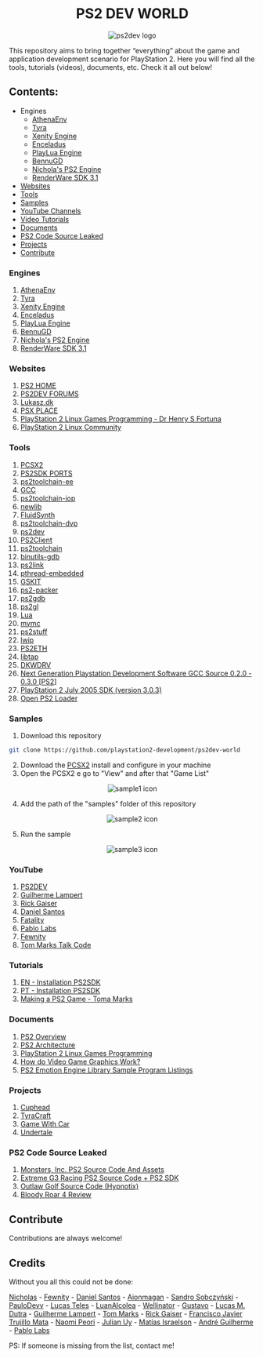 <h1 align="center">PS2 DEV WORLD</h1>

<div align="center">
  <img src="assets/images/ps2dev.png" alt="ps2dev logo">
</div>

This repository aims to bring together “everything” about the game and application development scenario for PlayStation 2. Here you will find all the tools, tutorials (videos), documents, etc. Check it all out below!

## Contents:

- Engines
    - [AthenaEnv](#engines)
    - [Tyra](#engines)
    - [Xenity Engine](#engines)
    - [Enceladus](#engines)
    - [PlayLua Engine](#engines)
    - [BennuGD](#engines)
    - [Nichola's PS2 Engine](#engines)
    - [RenderWare SDK 3.1](#engines)
- [Websites](#websites)
- [Tools](#tools)
- [Samples](#samples)
- [YouTube Channels](#youtube)
- [Video Tutorials](#tutorials)
- [Documents](#documents)
- [PS2 Code Source Leaked](#ps2-code-source-leaked)
- [Projects](#projects)
- [Contribute](#contribute)

### Engines

1. [AthenaEnv](https://github.com/DanielSant0s/AthenaEnv)
2. [Tyra](https://github.com/h4570/tyra)
3. [Xenity Engine](https://github.com/Fewnity)
4. [Enceladus](https://github.com/DanielSant0s/Enceladus)
5. [PlayLua Engine](https://github.com/cejtok/playluaengine)
6. [BennuGD](https://www.bennugd.org)
7. [Nichola's PS2 Engine](https://github.com/nicholas477/PS2-Engine)
9. [RenderWare SDK 3.1](https://archive.org/details/rw310-ps2)

### Websites

1. [PS2 HOME](https://www.ps2-home.com)
2. [PS2DEV FORUMS](https://forums.ps2dev.org)
3. [Lukasz.dk](http://www.ps2dev.com)
4. [PSX PLACE](https://www.psx-place.com)
5. [PlayStation 2 Linux Games Programming - Dr Henry S Fortuna](https://ps2-edu.tensioncore.com/index.html)
6. [PlayStation 2 Linux Community](https://ps2linux.no-ip.info/playstation2-linux.com/index.html)

### Tools

1.  [PCSX2](https://pcsx2.net)
2.  [PS2SDK PORTS](https://github.com/ps2dev/ps2sdk-ports)
3.  [ps2toolchain-ee](https://github.com/ps2dev/ps2toolchain-ee)
4.  [GCC](https://github.com/ps2dev/gcc)
5.  [ps2toolchain-iop](https://github.com/ps2dev/ps2toolchain-iop)
6.  [newlib](https://github.com/ps2dev/fluidsynth)
7.  [FluidSynth](https://github.com/ps2dev/ps2sdk)
8.  [ps2toolchain-dvp](https://github.com/ps2dev/ps2toolchain-dvp)
9.  [ps2dev](https://github.com/ps2dev/ps2dev)
10. [PS2Client](https://github.com/ps2dev/ps2client)
11. [ps2toolchain](https://github.com/ps2dev/ps2toolchain)
12. [binutils-gdb](https://github.com/ps2dev/binutils-gdb)
13. [ps2link](https://github.com/ps2dev/ps2link)
14. [pthread-embedded](https://github.com/ps2dev/pthread-embedded)
15. [GSKIT](https://github.com/ps2dev/gsKit)
16. [ps2-packer](https://github.com/ps2dev/ps2-packer)
17. [ps2gdb](https://github.com/ps2dev/ps2gdb)
18. [ps2gl](https://github.com/ps2dev/ps2gl)
19. [Lua](https://github.com/ps2dev/lua)
20. [mymc](https://github.com/ps2dev/mymc)
21. [ps2stuff](https://github.com/ps2dev/ps2stuff)
22. [lwip](https://github.com/ps2dev/lwip)
23. [PS2ETH](https://github.com/ps2dev/ps2eth)
24. [libtap](https://github.com/ps2dev/libtap)
25. [DKWDRV](https://github.com/DKWDRV)
26. [Next Generation Playstation Development Software GCC Source 0.2.0 - 0.3.0 [PS2]](https://archive.org/details/next-generation-playstation-development-software-gcc-source-0.2.0-0.3.0-ps2)
27. [PlayStation 2 July 2005 SDK (version 3.0.3)](https://archive.org/details/PlayStation2July2005SDKversion3.0.3)
28. [Open PS2 Loader](https://github.com/ps2homebrew/Open-PS2-Loader)

### Samples

1. Download this repository
  ```sh
  git clone https://github.com/playstation2-development/ps2dev-world
  ```
2. Download the [PCSX2](https://pcsx2.net) install and configure in your machine
3. Open the PCSX2 e go to "View" and after that "Game List"

<div align="center">
  <img src="assets/images/samples-1.png" alt="sample1 icon">
</div>

4. Add the path of the "samples" folder of this repository

<div align="center">
  <img src="assets/images/samples-2.png" alt="sample2 icon">
</div>

5. Run the sample

<div align="center">
  <img src="assets/images/samples-3.png" alt="sample3 icon">
</div>

### YouTube
1. [PS2DEV](https://youtube.com/@ps2dev)
2. [Guilherme Lampert](https://www.youtube.com/@GuilhermeLampert)
3. [Rick Gaiser](https://www.youtube.com/@RickGaiser)
4. [Daniel Santos](https://www.youtube.com/@DanielSantosDev)
5. [Fatality](https://www.youtube.com/channel/UCCjF3u3eh3NRYOiMdTT7bcQ)
6. [Pablo Labs](https://www.youtube.com/@PabloLabs36)
7. [Fewnity](https://www.youtube.com/@Fewnity)
8. [Tom Marks Talk Code](https://www.youtube.com/@TomMarksTalksCode)

### Tutorials
1. [EN - Installation PS2SDK](https://www.youtube.com/watch?v=bsXaR_nWPFY&list=PLeIaNbfDd3faJ6HsjfZfyLgsZLSMcxaUt)
2. [PT - Installation PS2SDK](https://www.youtube.com/watch?v=wEVsYnqjOLA&list=PLeIaNbfDd3fYj3fwXQNdg3kCrcYmJIS_A)
3. [Making a PS2 Game - Toma Marks](https://www.youtube.com/watch?v=kX_JpzxR2Qg&list=PLFZsvEE0TWOsFhZr-9KwLED3Rzlwra_Rm)

### Documents

1. [PS2 Overview](https://psi-rockin.github.io/ps2tek)
2. [PS2 Architecture](https://www.copetti.org/writings/consoles/playstation-2)
3. [PlayStation 2 Linux Games Programming](https://ps2-edu.tensioncore.com/index.html)
4. [How do Video Game Graphics Work?](https://www.youtube.com/watch?v=C8YtdC8mxTU&t=770s)
5. [PS2 Emotion Engine Library Sample Program Listings](https://archive.org/details/ps-2-emotion-engine-library-sample-program-listings/mode/2up)

### Projects

1. [Cuphead](https://www.youtube.com/@EclipseBladeStudio)
2. [TyraCraft](https://www.youtube.com/@TyraCraft)
3. [Game With Car](https://github.com/freebytego/gwc-ps2)
4. [Undertale](https://github.com/KreitinnSoftware/Undertale-PS2)

### PS2 Code Source Leaked

1. [Monsters, Inc. PS2 Source Code And Assets](https://archive.org/details/monstersinc-code-assets)
2. [Extreme G3 Racing PS2 Source Code + PS2 SDK](https://archive.org/details/extreme-g3-racing-source-code)
3. [Outlaw Golf Source Code (Hypnotix)](https://archive.org/details/GOLFCODE)
4. [Bloody Roar 4 Review](https://archive.org/details/bloody-roar-4-review)

## Contribute

Contributions are always welcome!

## Credits

Without you all this could not be done:

[Nicholas](https://github.com/nicholas477) - [Fewnity](https://github.com/Fewnity) -
[Daniel Santos](https://github.com/DanielSant0s) - [Aionmagan](https://github.com/Aionmagan) -
[Sandro Sobczyński](https://github.com/h4570) - [PauloDevv](https://github.com/PauloDevv) -
[Lucas Teles](https://github.com/lucasoliveirateles) - [LuanAlcolea](https://github.com/LuanAlcolea) -
[Wellinator](https://github.com/Wellinator) - [Gustavo](https://github.com/GustavoFurtad2) -
[Lucas M. Dutra](https://github.com/terremoth) - [Guilherme Lampert](https://www.youtube.com/@GuilhermeLampert) -
[Tom Marks](https://github.com/phy1um) - [Rick Gaiser](https://github.com/rickgaiser) -
[Francisco Javier Trujillo Mata](https://github.com/fjtrujy) - [Naomi Peori](https://github.com/ooPo) -
[Julian Uy](https://github.com/uyjulian) - [Matías Israelson](https://github.com/israpps) -
[André Guilherme](https://github.com/Wolf3s) - [Pablo Labs](https://github.com/KreitinnSoftware)

PS: If someone is missing from the list, contact me!